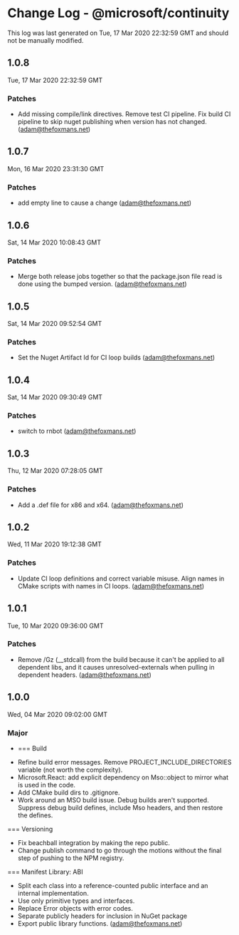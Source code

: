 # Change Log - @microsoft/continuity

This log was last generated on Tue, 17 Mar 2020 22:32:59 GMT and should not be manually modified.

## 1.0.8
Tue, 17 Mar 2020 22:32:59 GMT

### Patches

- Add missing compile/link directives. Remove test CI pipeline. Fix build CI pipeline to skip nuget publishing when version has not changed. (adam@thefoxmans.net)
## 1.0.7
Mon, 16 Mar 2020 23:31:30 GMT

### Patches

- add empty line to cause a change (adam@thefoxmans.net)
## 1.0.6
Sat, 14 Mar 2020 10:08:43 GMT

### Patches

- Merge both release jobs together so that the package.json file read is done using the bumped version. (adam@thefoxmans.net)
## 1.0.5
Sat, 14 Mar 2020 09:52:54 GMT

### Patches

- Set the Nuget Artifact Id for CI loop builds (adam@thefoxmans.net)
## 1.0.4
Sat, 14 Mar 2020 09:30:49 GMT

### Patches

- switch to rnbot (adam@thefoxmans.net)
## 1.0.3
Thu, 12 Mar 2020 07:28:05 GMT

### Patches

- Add a .def file for x86 and x64. (adam@thefoxmans.net)
## 1.0.2
Wed, 11 Mar 2020 19:12:38 GMT

### Patches

- Update CI loop definitions and correct variable misuse. Align names in CMake scripts with names in CI loops. (adam@thefoxmans.net)
## 1.0.1
Tue, 10 Mar 2020 09:36:00 GMT

### Patches

- Remove /Gz (__stdcall) from the build because it can't be applied to all dependent libs, and it causes unresolved-externals when pulling in dependent headers. (adam@thefoxmans.net)
## 1.0.0
Wed, 04 Mar 2020 09:02:00 GMT

### Major

- === Build
* Refine build error messages. Remove PROJECT_INCLUDE_DIRECTORIES variable (not worth the complexity).
* Microsoft.React: add explicit dependency on Mso::object to mirror what is used in the code.
* Add CMake build dirs to .gitignore.
* Work around an MSO build issue. Debug builds aren't supported. Suppress debug build defines, include Mso headers, and then restore the defines.

=== Versioning
* Fix beachball integration by making the repo public.
* Change publish command to go through the motions without the final step of pushing to the NPM registry.

=== Manifest Library: ABI
* Split each class into a reference-counted public interface and an internal implementation.
* Use only primitive types and interfaces.
* Replace Error objects with error codes.
* Separate publicly headers for inclusion in NuGet package
* Export public library functions. (adam@thefoxmans.net)